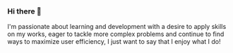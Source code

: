 ### Hi there 👋

<p>I'm passionate about learning and development with a desire to apply skills on my works, eager to tackle more complex problems and continue to find ways to maximize user efficiency, I just want to say that I enjoy what I do!</p>
<!--
**AWNY-ABOUGHALY/AWNY-ABOUGHALY** is a ✨ _special_ ✨ repository because its `README.md` (this file) appears on your GitHub profile.

Here are some ideas to get you started:

- 🔭 I’m currently working on ...
- 🌱 I’m currently learning ...
- 👯 I’m looking to collaborate on ...
- 🤔 I’m looking for help with ...
- 💬 Ask me about ...
- 📫 How to reach me: ...
- 😄 Pronouns: ...
- ⚡ Fun fact: ...
  -->

